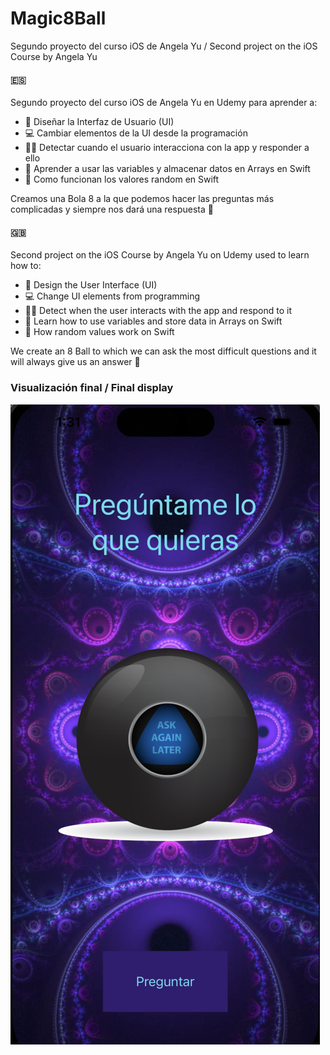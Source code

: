 # Magic8Ball
Segundo proyecto del curso iOS de Angela Yu / Second project on the iOS Course by Angela Yu

#### :es:  
Segundo proyecto del curso iOS de Angela Yu en Udemy para aprender a:
- 🎨 Diseñar la Interfaz de Usuario (UI) 
- 💻 Cambiar elementos de la UI desde la programación
- 👋🏼 Detectar cuando el usuario interacciona con la app y responder a ello
- 💼 Aprender a usar las variables y almacenar datos en Arrays en Swift
- 🎲 Como funcionan los valores random en Swift

Creamos una Bola 8 a la que podemos hacer las preguntas más complicadas y siempre nos dará una respuesta :raised_hands:

#### :uk: 
Second project on the iOS Course by Angela Yu on Udemy used to learn how to:
- 🎨 Design the User Interface (UI)
- 💻 Change UI elements from programming
- 👋🏼 Detect when the user interacts with the app and respond to it
- 💼 Learn how to use variables and store data in Arrays on Swift
- 🎲 How random values work on Swift

We create an 8 Ball to which we can ask the most difficult questions and it will always give us an answer :raised_hands:


### Visualización final / Final display
![Final display of the app on an iPhone simulator](https://github.com/lzmdev7/Magic8Ball/blob/master/Magic8BallDisplay.png)
